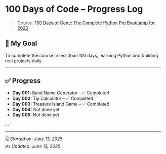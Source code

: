 # 100 Days of Code – Progress Log

> Course: [100 Days of Code: The Complete Python Pro Bootcamp for 2023](https://www.udemy.com/course/100-days-of-code/)

## 🚀 My Goal
To complete the course in less than 100 days, learning Python and building real projects daily.

---

## ✅ Progress

- **Day 001:** Band Name Generator – ✅ Completed
- **Day 002:** Tip Calculator – ✅ Completed
- **Day 003:** Treasure Island Game – ✅ Completed
- **Day 004:** Not done yet
- **Day 005:** Not done yet

...

---

🗓️ *Started on: June 13, 2025*  
✍️ *Updated: June 13, 2025*
